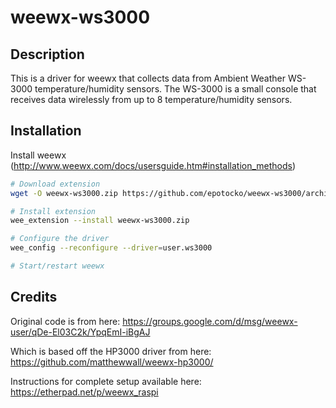 # weewx-ws3000

## Description
This is a driver for weewx that collects data from Ambient Weather WS-3000 
temperature/humidity sensors. The WS-3000 is a small console that receives data 
wirelessly from up to 8 temperature/humidity sensors.

## Installation

Install weewx (http://www.weewx.com/docs/usersguide.htm#installation_methods)

```bash
# Download extension
wget -O weewx-ws3000.zip https://github.com/epotocko/weewx-ws3000/archive/master.zip

# Install extension
wee_extension --install weewx-ws3000.zip

# Configure the driver
wee_config --reconfigure --driver=user.ws3000

# Start/restart weewx
```

## Credits
Original code is from here: https://groups.google.com/d/msg/weewx-user/qDe-El03C2k/YpqEmI-iBgAJ

Which is based off the HP3000 driver from here: https://github.com/matthewwall/weewx-hp3000/

Instructions for complete setup available here: https://etherpad.net/p/weewx_raspi
